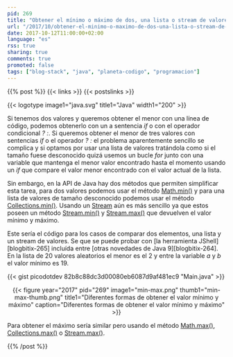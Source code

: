 ```yaml
---
pid: 269
title: "Obtener el mínimo o máximo de dos, una lista o stream de valores en Java"
url: "/2017/10/obtener-el-minimo-o-maximo-de-dos-una-lista-o-stream-de-valores-en-java/"
date: 2017-10-12T11:00:00+02:00
language: "es"
rss: true
sharing: true
comments: true
promoted: false
tags: ["blog-stack", "java", "planeta-codigo", "programacion"]
---
```


{{% post %}}
{{< links >}}
{{< postslinks >}}

{{< logotype image1="java.svg" title1="Java" width1="200" >}}

Si tenemos dos valores y queremos obtener el menor con una línea de código, podemos obtenerlo con un a sentencia _if_ o con el operador condicional _? :_. Si queremos obtener el menor de tres valores con sentencias _if_ o el operador _? :_  el problema aparentemente sencillo se complica y si optamos por usar una lista de valores tratándola como si el tamaño fuese desconocido quizá usemos un bucle _for_ junto con una variable que mantenga el menor valor encontrado hasta el momento usando un _if_ que compare el valor menor encontrado con el valor actual de la lista.

Sin embargo, en la API de Java hay dos métodos que permiten simplificar esta tarea, para dos valores podemos usar el método [Math.min()](https://docs.oracle.com/javase/9/docs/api/java/lang/Math.html#min-int-int-) y para una lista de valores de tamaño desconocido podemos usar el método [Collections.min()](https://docs.oracle.com/javase/9/docs/api/java/util/Collections.html#min-java.util.Collection-). Usando un [Stream](https://docs.oracle.com/javase/9/docs/api/java/util/stream/Stream.html) aún es más sencillo ya que estos poseen un método [Stream.min()](https://docs.oracle.com/javase/9/docs/api/java/util/stream/Stream.html#min-java.util.Comparator-) y [Stream.max()](https://docs.oracle.com/javase/9/docs/api/java/util/stream/Stream.html#max-java.util.Comparator-) que devuelven el valor mínimo y máximo.

Este sería el código para los casos de comparar dos elementos, una lista y un stream de valores. Se que se puede probar con [la herramienta JShell][blogbitix-265] incluída entre [otras novedades de Java 9][blogbitix-264]. En la lista de 20 valores aleatorios el menor es el 2 y entre la variable _a_ y _b_ el valor mínimo es 19. 

{{< gist picodotdev 82b8c88dc3d00080eb6087d9af481ec9 "Main.java" >}}

<div class="media" style="text-align: center;">
    {{< figure year="2017" pid="269"
        image1="min-max.png" thumb1="min-max-thumb.png" title1="Diferentes formas de obtener el valor mínimo y máximo"
        caption="Diferentes formas de obtener el valor mínimo y máximo" >}}
</div>

Para obtener el máximo sería similar pero usando el método [Math.max()](https://docs.oracle.com/javase/9/docs/api/java/lang/Math.html#max-int-int-), [Collections.max()](https://docs.oracle.com/javase/9/docs/api/java/util/Collections.html#max-java.util.Collection-) o [Stream.max()](https://docs.oracle.com/javase/9/docs/api/java/util/stream/Stream.html#max-java.util.Comparator-).

{{% /post %}}
